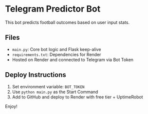 # Telegram Predictor Bot

This bot predicts football outcomes based on user input stats.

## Files

- `main.py`: Core bot logic and Flask keep-alive
- `requirements.txt`: Dependencies for Render
- Hosted on Render and connected to Telegram via Bot Token

## Deploy Instructions

1. Set environment variable: `BOT_TOKEN`
2. Use `python main.py` as the Start Command
3. Add to GitHub and deploy to Render with free tier + UptimeRobot

Enjoy!
